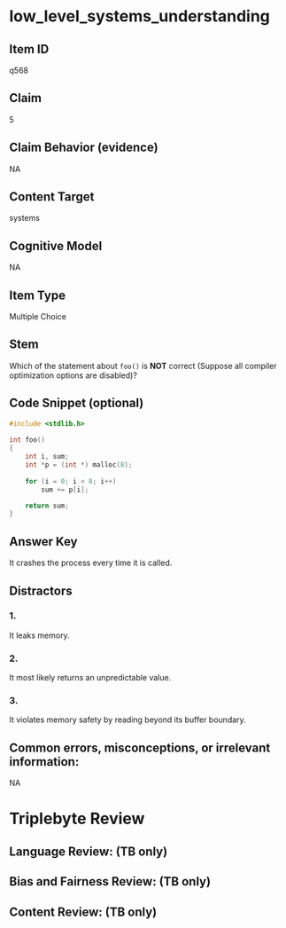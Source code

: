 # low_level_systems_understanding

## Item ID
q568

## Claim
5

## Claim Behavior (evidence)
NA

## Content Target
systems

## Cognitive Model
NA

## Item Type
Multiple Choice

## Stem
Which of the statement about `foo()` is **NOT** correct (Suppose all compiler optimization options are disabled)?

## Code Snippet (optional)
```c
#include <stdlib.h>
 
int foo()
{
    int i, sum;
    int *p = (int *) malloc(8);
 
    for (i = 0; i < 8; i++)
        sum += p[i];

    return sum;
}
```

## Answer Key
It crashes the process every time it is called.

## Distractors

### 1.
It leaks memory.

### 2.
It most likely returns an unpredictable value.

### 3.
It violates memory safety by reading beyond its buffer boundary.

## Common errors, misconceptions, or irrelevant information:
NA

# Triplebyte Review


## Language Review: (TB only)


## Bias and Fairness Review: (TB only)


## Content Review: (TB only)

